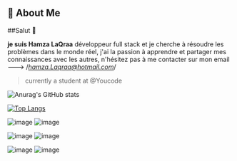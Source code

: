 
## 🚀 About Me
##Salut 👋

   ****je suis Hamza LaQraa**** développeur full stack et je cherche à résoudre les problèmes dans le monde réel, j'ai la passion à apprendre et partager mes connaissances avec les autres, n'hésitez pas à me contacter sur mon email ---> /*hamza.Laqraa@hotmail.com*/

   
> currently a student at @Youcode


![Anurag's GitHub stats](https://github-readme-stats.vercel.app/api?username=Hamzacos&show_icons=true&theme=radical)


[![Top Langs](https://github-readme-stats.vercel.app/api/top-langs/?username=Hamzacos&layout=compact)](https://github.com/anuraghazra/github-readme-stats)


![image](https://img.shields.io/badge/Kibana-005571?style=for-the-badge&logo=Kibana&logoColor=white)
![image](https://img.shields.io/badge/Blogger-FF5722?style=for-the-badge&logo=blogger&logoColor=white)

![image](https://img.shields.io/badge/dev.to-0A0A0A?style=for-the-badge&logo=devdotto&logoColor=white)
![image](https://img.shields.io/badge/Cloudflare-F38020?style=for-the-badge&logo=Cloudflare&logoColor=white)

![image](https://img.shields.io/badge/MySQL-005C84?style=for-the-badge&logo=mysql&logoColor=white})
![image](https://img.shields.io/badge/Adobe%20XD-470137?style=for-the-badge&logo=Adobe%20XD&logoColor=#FF61F6)




